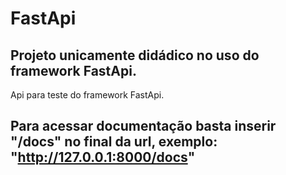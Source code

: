# FastApi 

## Projeto unicamente didádico no uso do framework FastApi.

Api para teste do framework FastApi.

## Para acessar documentação basta inserir "/docs" no final da url, exemplo: "http://127.0.0.1:8000/docs"
